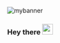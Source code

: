 ![mybanner](https://user-images.githubusercontent.com/43116024/91091911-ecb37480-e674-11ea-827c-1a47e6e9e77f.gif)
### Hey there <img src="https://media.giphy.com/media/hvRJCLFzcasrR4ia7z/giphy.gif" width="25px">



<!--
**theyounglord/theyounglord** is a ✨ _special_ ✨ repository because its `README.md` (this file) appears on your GitHub profile.

Here are some ideas to get you started:

- 🔭 I’m currently working on ...
- 🌱 I’m currently learning ...
- 👯 I’m looking to collaborate on ...
- 🤔 I’m looking for help with ...
- 💬 Ask me about ...
- 📫 How to reach me: ...
- 😄 Pronouns: ...
- ⚡ Fun fact: ...
-->

